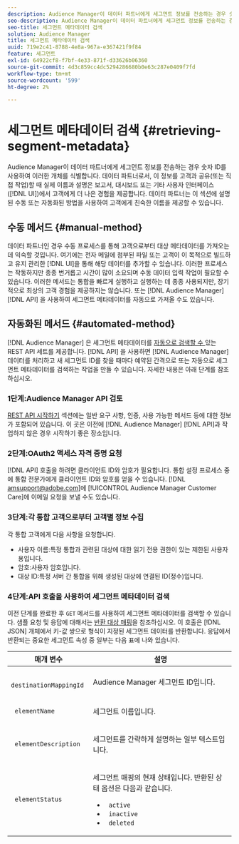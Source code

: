 ```yaml
---
description: Audience Manager이 데이터 파트너에게 세그먼트 정보를 전송하는 경우 숫자 ID를 사용하여 이러한 개체를 식별합니다. 데이터 파트너로서, 이 정보를 고객과 공유(또는 직접 작업)할 때 실제 이름과 설명은 보고서, 대시보드 또는 기타 사용자 인터페이스(UI)에서 고객에게 더 나은 경험을 제공합니다. 데이터 파트너는 이 섹션에 설명된 수동 또는 자동화된 방법을 사용하여 고객에게 친숙한 이름을 제공할 수 있습니다.
seo-description: Audience Manager이 데이터 파트너에게 세그먼트 정보를 전송하는 경우 숫자 ID를 사용하여 이러한 개체를 식별합니다. 데이터 파트너로서, 이 정보를 고객과 공유(또는 직접 작업)할 때 실제 이름과 설명은 보고서, 대시보드 또는 기타 사용자 인터페이스(UI)에서 고객에게 더 나은 경험을 제공합니다. 데이터 파트너는 이 섹션에 설명된 수동 또는 자동화된 방법을 사용하여 고객에게 친숙한 이름을 제공할 수 있습니다.
seo-title: 세그먼트 메타데이터 검색
solution: Audience Manager
title: 세그먼트 메타데이터 검색
uuid: 719e2c41-8788-4e8a-967a-e367421f9f84
feature: 세그먼트
exl-id: 64922cf8-f7bf-4e33-871f-d33626b06360
source-git-commit: 4d3c859cc4dc5294286680b0e63c287e0409f7fd
workflow-type: tm+mt
source-wordcount: '599'
ht-degree: 2%

---
```


# 세그먼트 메타데이터 검색 {#retrieving-segment-metadata}

Audience Manager이 데이터 파트너에게 세그먼트 정보를 전송하는 경우 숫자 ID를 사용하여 이러한 개체를 식별합니다. 데이터 파트너로서, 이 정보를 고객과 공유(또는 직접 작업)할 때 실제 이름과 설명은 보고서, 대시보드 또는 기타 사용자 인터페이스([!DNL UI])에서 고객에게 더 나은 경험을 제공합니다. 데이터 파트너는 이 섹션에 설명된 수동 또는 자동화된 방법을 사용하여 고객에게 친숙한 이름을 제공할 수 있습니다.

## 수동 메서드 {#manual-method}

데이터 파트너인 경우 수동 프로세스를 통해 고객으로부터 대상 메타데이터를 가져오는 데 익숙할 것입니다. 여기에는 전자 메일에 첨부된 파일 또는 고객이 이 목적으로 빌드하고 유지 관리한 [!DNL UI]을 통해 해당 데이터를 추가할 수 있습니다. 이러한 프로세스는 작동하지만 종종 번거롭고 시간이 많이 소요되며 수동 데이터 입력 작업이 필요할 수 있습니다. 이러한 메서드는 통합을 빠르게 실행하고 실행하는 데 종종 사용되지만, 장기적으로 최상의 고객 경험을 제공하지는 않습니다. 또는 [!DNL Audience Manager] [!DNL API] 을 사용하여 세그먼트 메타데이터를 자동으로 가져올 수도 있습니다.

## 자동화된 메서드 {#automated-method}

[!DNL Audience Manager] 은 세그먼트 메타데이터를  [자동으로 검색할 수 ](../../api/rest-api-main/rest-api-main.md) 있는 REST API 세트를 제공합니다. [!DNL API] 을 사용하면 [!DNL Audience Manager] 데이터를 처리하고 새 세그먼트 ID를 찾을 때마다 예약된 간격으로 또는 자동으로 세그먼트 메타데이터를 검색하는 작업을 만들 수 있습니다. 자세한 내용은 아래 단계를 참조하십시오.

### 1단계:Audience Manager API 검토

[REST API 시작하기](../../api/rest-api-main/aam-api-getting-started.md) 섹션에는 일반 요구 사항, 인증, 사용 가능한 메서드 등에 대한 정보가 포함되어 있습니다. 이 곳은 이전에 [!DNL Audience Manager] [!DNL API]과 작업하지 않은 경우 시작하기 좋은 장소입니다.

### 2단계:OAuth2 액세스 자격 증명 요청

[!DNL API] 호출을 하려면 클라이언트 ID와 암호가 필요합니다. 통합 설정 프로세스 중에 통합 전문가에게 클라이언트 ID와 암호를 얻을 수 있습니다. [!DNL amsupport@adobe.com]에 [!UICONTROL Audience Manager Customer Care]에 이메일 요청을 보낼 수도 있습니다.

### 3단계:각 통합 고객으로부터 고객별 정보 수집

각 통합 고객에게 다음 사항을 요청합니다.

* 사용자 이름:특정 통합과 관련된 대상에 대한 읽기 전용 권한이 있는 제한된 사용자용입니다.
* 암호:사용자 암호입니다.
* 대상 ID:특정 서버 간 통합을 위해 생성된 대상에 연결된 ID(정수)입니다.

### 4단계:API 호출을 사용하여 세그먼트 메타데이터 검색

이전 단계를 완료한 후 `GET` 메서드를 사용하여 세그먼트 메타데이터를 검색할 수 있습니다. 샘플 요청 및 응답에 대해서는 [반환 대상 매핑](../../api/rest-api-main/aam-api-destinations/aam-api-retrieve-destinations.md#return-dest-mappings)을 참조하십시오. 이 호출은 [!DNL JSON] 개체에서 키-값 쌍으로 형식이 지정된 세그먼트 데이터를 반환합니다. 응답에서 반환되는 중요한 세그먼트 속성 중 일부는 다음 표에 나와 있습니다.

<table id="table_446384AE9A36408A9C570CB7DB72C3D6"> 
 <thead> 
  <tr> 
   <th colname="col1" class="entry"> 매개 변수 </th> 
   <th colname="col2" class="entry"> 설명 </th> 
  </tr> 
 </thead>
 <tbody> 
  <tr> 
   <td colname="col1"> <p> <code> destinationMappingId</code> </p> </td> 
   <td colname="col2"> <p><span class="keyword"> Audience Manager</span> 세그먼트 ID입니다. </p> </td> 
  </tr> 
  <tr> 
   <td colname="col1"> <p> <code> elementName</code> </p> </td> 
   <td colname="col2"> <p>세그먼트 이름입니다. </p> </td> 
  </tr> 
  <tr> 
   <td colname="col1"> <p> <code> elementDescription</code> </p> </td> 
   <td colname="col2"> <p>세그먼트를 간략하게 설명하는 일부 텍스트입니다. </p> </td> 
  </tr> 
  <tr> 
   <td colname="col1"> <p> <code> elementStatus</code> </p> </td> 
   <td colname="col2"> <p>세그먼트 매핑의 현재 상태입니다. 반환된 상태 옵션은 다음과 같습니다. </p> 
    <ul id="ul_BA3A1F5A773D4ECD9A1A3A1118BDDA8A"> 
     <li id="li_A12B858BD0AD4F35BCD50A4D113D86FF"> <code> active</code> </li> 
     <li id="li_98C04A861C2D4364B5FBD24498E8E9C5"> <code> inactive</code> </li> 
     <li id="li_1913A10948894FF3B507C0A3FE775CC1"> <code> deleted</code> </li> 
    </ul> </td> 
  </tr> 
 </tbody> 
</table>
